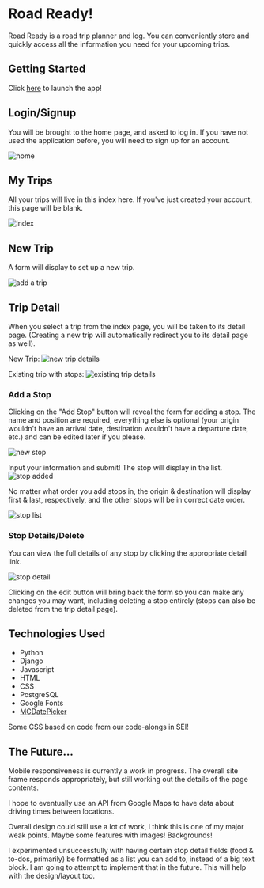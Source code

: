 # Road Ready!
Road Ready is a road trip planner and log. You can conveniently store and quickly access all the information you need for your upcoming trips.

## Getting Started
Click [here](https://kmc-roadtripper.herokuapp.com) to launch the app!

## Login/Signup
You will be brought to the home page, and asked to log in. If you have not used the application before, you will need to sign up for an account.

![home](main_app/static/images/screenshots/home.png)

## My Trips
All your trips will live in this index here. If you've just created your account, this page will be blank.

![index](main_app/static/images/screenshots/index.png)

## New Trip
A form will display to set up a new trip.

![add a trip](main_app/static/images/screenshots/new-trip.png)

## Trip Detail
When you select a trip from the index page, you will be taken to its detail page. (Creating a new trip will automatically redirect you to its detail page as well).

New Trip:
![new trip details](main_app/static/images/screenshots/new-trip-detail.png)

Existing trip with stops:
![existing trip details](main_app/static/images/screenshots/trip-detail.png)

### Add a Stop
Clicking on the "Add Stop" button will reveal the form for adding a stop. The name and position are required, everything else is optional (your origin wouldn't have an arrival date, destination wouldn't have a departure date, etc.) and can be edited later if you please.

![new stop](main_app/static/images/screenshots/new-stop.png)

Input your information and submit! The stop will display in the list.
![stop added](main_app/static/images/screenshots/stop-added.png)

No matter what order you add stops in, the origin & destination will display first & last, respectively, and the other stops will be in correct date order.

![stop list](main_app/static/images/screenshots/stop-list.png)

### Stop Details/Delete
You can view the full details of any stop by clicking the appropriate detail link.

![stop detail](main_app/static/images/screenshots/stop-detail.png)

Clicking on the edit button will bring back the form so you can make any changes you may want, including deleting a stop entirely (stops can also be deleted from the trip detail page).

## Technologies Used

- Python
- Django
- Javascript
- HTML
- CSS
- PostgreSQL
- Google Fonts
- [MCDatePicker](https://github.com/mikecoj/MCDatepicker)

Some CSS based on code from our code-alongs in SEI!

## The Future...

Mobile responsiveness is currently a work in progress. The overall site frame responds appropriately, but still working out the details of the page contents.

I hope to eventually use an API from Google Maps to have data about driving times between locations.

Overall design could still use a lot of work, I think this is one of my major weak points. Maybe some features with images! Backgrounds!

I experimented unsuccessfully with having certain stop detail fields (food & to-dos, primarily) be formatted as a list you can add to, instead of a big text block. I am going to attempt to implement that in the future. This will help with the design/layout too.